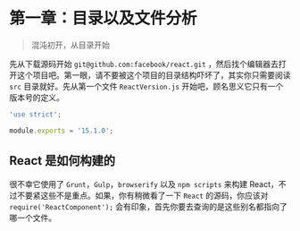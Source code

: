 # 第一章：目录以及文件分析

> 混沌初开，从目录开始

先从下载源码开始 `git@github.com:facebook/react.git` ，然后找个编辑器去打开这个项目吧。第一眼，请不要被这个项目的目录结构吓坏了，其实你只需要阅读 `src` 目录就好。先从第一个文件 `ReactVersion.js` 开始吧，顾名思义它只有一个版本号的定义。

```JavaScript
'use strict';

module.exports = '15.1.0';
```

## React 是如何构建的

很不幸它使用了 `Grunt`，`Gulp`，`browserify` 以及 `npm scripts` 来构建 React，不过不要紧这些不是重点。如果，你有稍微看了一下 `React` 的源码，你应该对 `require('ReactComponent');` 会有印象，首先你要去查询的是这些别名都指向了哪一个文件。




